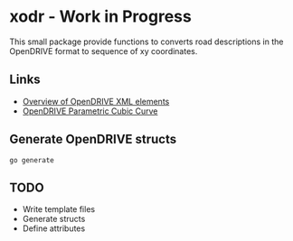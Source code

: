 # xodr - Work in Progress
This small package provide functions to converts road descriptions in the OpenDRIVE format to sequence of xy coordinates.

## Links
- [Overview of OpenDRIVE XML elements](https://publications.pages.asam.net/standards/ASAM_OpenDRIVE/ASAM_OpenDRIVE_Specification/latest/specification/06_general_architecture/06_05_overview_elements.html)
- [OpenDRIVE Parametric Cubic Curve](https://publications.pages.asam.net/standards/ASAM_OpenDRIVE/ASAM_OpenDRIVE_Specification/latest/specification/09_geometries/09_06_param_poly3.html)

## Generate OpenDRIVE structs
```{go}
go generate
```

## TODO
- Write template files
- Generate structs
- Define attributes

